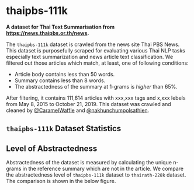 # thaipbs-111k
**A dataset for Thai Text Summarisation from https://news.thaipbs.or.th/news.**

The `thaipbs-111k` dataset is crawled from the news site Thai PBS News. This dataset is purposefully scraped for evaluating various Thai NLP tasks especially text summarization and news article text classification. We filtered out those articles which match, at least, one of following conditions:

- Article body contains less than 50 words.
- Summary contains less than 8 words.
- The abstractedness of the summary at 1-grams is *higher* than 65%.

After filtering, it contains 111,614 articles with xxx,xxx tags and x,xxx lebels from May 8, 2015 to October 21, 2019. This dataset was crawled and cleaned by [@CaramelWaffle](https://github.com/caramelWaffle) and [@nakhunchumpolsathien](https://github.com/nakhunchumpolsathien). 

## `thaipbs-111k` Dataset Statistics

## Level of Abstractedness
Abstractedness of the dataset is measured by calculating the unique n-grams in the reference summary which are not in the article. We compare the abstractedness level of `thaipbs-111k` dataset to `thairath-228k` dataset. The comparison is shown in the below figure.
